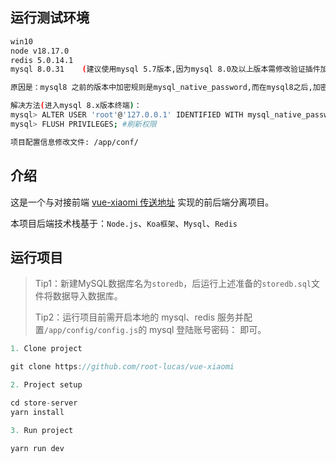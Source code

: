 ## 运行测试环境

```sh
win10
node v18.17.0
redis 5.0.14.1
mysql 8.0.31	(建议使用mysql 5.7版本,因为mysql 8.0及以上版本需修改验证插件加密规则才能连接成功)	

原因是：mysql8 之前的版本中加密规则是mysql_native_password,而在mysql8之后,加密规则是caching_sha2_password, 本项目依赖模块尚未兼容后者。

解决方法(进入mysql 8.x版本终端)：
mysql> ALTER USER 'root'@'127.0.0.1' IDENTIFIED WITH mysql_native_password BY 'admin'; 	#修改为mysql 5.7版本加密规则
mysql> FLUSH PRIVILEGES; #刷新权限

项目配置信息修改文件: /app/conf/
```



## 介绍

这是一个与对接前端 [vue-xiaomi 传送地址](https://github.com/root-lucas/vue-xiaomi) 实现的前后端分离项目。

本项目后端技术栈基于：`Node.js`、`Koa框架`、`Mysql`、`Redis`

## 运行项目

> Tip1：新建MySQL数据库名为`storedb`，后运行上述准备的`storedb.sql`文件将数据导入数据库。
>
> Tip2：运行项目前需开启本地的 mysql、redis 服务并配置`/app/config/config.js`的 mysql 登陆账号密码： 即可。

```js
1. Clone project

git clone https://github.com/root-lucas/vue-xiaomi

2. Project setup

cd store-server
yarn install

3. Run project

yarn run dev
```
